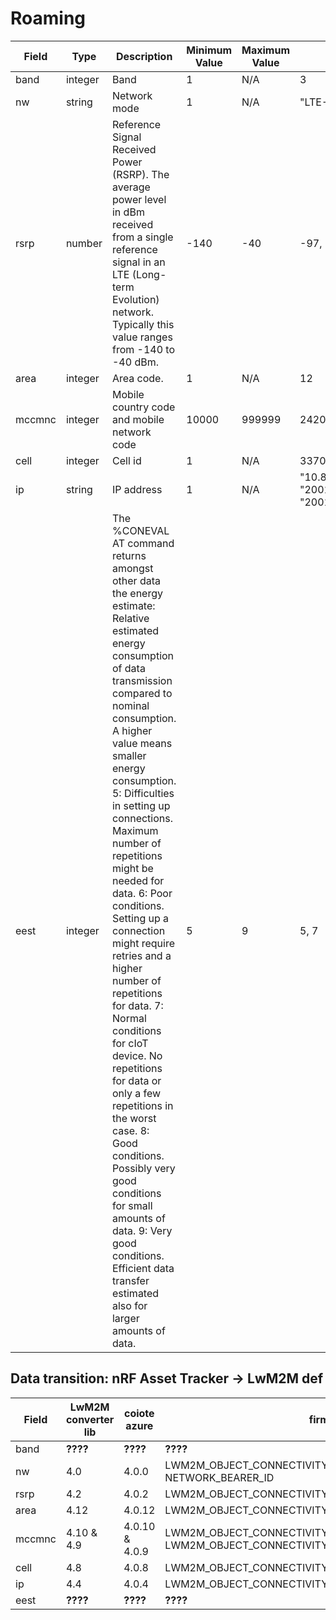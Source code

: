 # Roaming

| Field  | Type    | Description                                                                                                                                                                                                                                                                                                                                                                                                                                                                                                                                                                                                                                                                                                                | Minimum Value | Maximum Value | Examples                                                                                  | Required |
| ------ | ------- | -------------------------------------------------------------------------------------------------------------------------------------------------------------------------------------------------------------------------------------------------------------------------------------------------------------------------------------------------------------------------------------------------------------------------------------------------------------------------------------------------------------------------------------------------------------------------------------------------------------------------------------------------------------------------------------------------------------------------- | ------------- | ------------- | ----------------------------------------------------------------------------------------- | -------- |
| band   | integer | Band                                                                                                                                                                                                                                                                                                                                                                                                                                                                                                                                                                                                                                                                                                                       | 1             | N/A           | 3                                                                                         | Yes      |
| nw     | string  | Network mode                                                                                                                                                                                                                                                                                                                                                                                                                                                                                                                                                                                                                                                                                                               | 1             | N/A           | "LTE-M", "NB-IoT"                                                                         | Yes      |
| rsrp   | number  | Reference Signal Received Power (RSRP). The average power level in dBm received from a single reference signal in an LTE (Long-term Evolution) network. Typically this value ranges from -140 to -40 dBm.                                                                                                                                                                                                                                                                                                                                                                                                                                                                                                                  | -140          | -40           | -97, -104                                                                                 | Yes      |
| area   | integer | Area code.                                                                                                                                                                                                                                                                                                                                                                                                                                                                                                                                                                                                                                                                                                                 | 1             | N/A           | 12                                                                                        | Yes      |
| mccmnc | integer | Mobile country code and mobile network code                                                                                                                                                                                                                                                                                                                                                                                                                                                                                                                                                                                                                                                                                | 10000         | 999999        | 24202, 310410                                                                             | Yes      |
| cell   | integer | Cell id                                                                                                                                                                                                                                                                                                                                                                                                                                                                                                                                                                                                                                                                                                                    | 1             | N/A           | 33703719                                                                                  | Yes      |
| ip     | string  | IP address                                                                                                                                                                                                                                                                                                                                                                                                                                                                                                                                                                                                                                                                                                                 | 1             | N/A           | "10.81.183.99", "2001:0db8:85a3:0000:0000:8a2e:0370:7334", "2001:db8:85a3::8a2e:370:7334" | Yes      |
| eest   | integer | The %CONEVAL AT command returns amongst other data the energy estimate: Relative estimated energy consumption of data transmission compared to nominal consumption. A higher value means smaller energy consumption. 5: Difficulties in setting up connections. Maximum number of repetitions might be needed for data. 6: Poor conditions. Setting up a connection might require retries and a higher number of repetitions for data. 7: Normal conditions for cIoT device. No repetitions for data or only a few repetitions in the worst case. 8: Good conditions. Possibly very good conditions for small amounts of data. 9: Very good conditions. Efficient data transfer estimated also for larger amounts of data. | 5             | 9             | 5, 7                                                                                      | Yes      |

## Data transition: nRF Asset Tracker -> LwM2M def

| Field  | LwM2M converter lib | coiote azure   | firmware                                                                                        | LwM2M def. |
| ------ | ------------------- | -------------- | ----------------------------------------------------------------------------------------------- | ---------- |
| band   | **????**            | **????**       | **????**                                                                                        | **????**   |
| nw     | 4.0            | 4.0.0       | LWM2M_OBJECT_CONNECTIVITY_MONITORING_ID, 0, NETWORK_BEARER_ID                                                                                        | 4.0  |
| rsrp   | 4.2                 | 4.0.2          | LWM2M_OBJECT_CONNECTIVITY_MONITORING_ID,0,RSS                                                   | 4.2        |
| area   | 4.12                | 4.0.12         | LWM2M_OBJECT_CONNECTIVITY_MONITORING_ID,0,LAC                                                   | 4.12       |
| mccmnc | 4.10 & 4.9          | 4.0.10 & 4.0.9 | LWM2M_OBJECT_CONNECTIVITY_MONITORING_ID,0,SMCC & LWM2M_OBJECT_CONNECTIVITY_MONITORING_ID,0,SMNC | 4.10 & 4.9 |
| cell   | 4.8                 | 4.0.8          | LWM2M_OBJECT_CONNECTIVITY_MONITORING_ID,0,CELLID                                                | 4.8        |
| ip     | 4.4                 | 4.0.4          | LWM2M_OBJECT_CONNECTIVITY_MONITORING_ID,0,IP_ADDRESSES                                          | 4.4        |
| eest   | **????**            | **????**       | **????**                                                                                        | **????**   |
